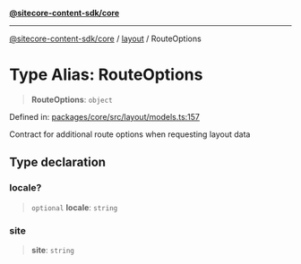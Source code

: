[**@sitecore-content-sdk/core**](../../README.md)

***

[@sitecore-content-sdk/core](../../README.md) / [layout](../README.md) / RouteOptions

# Type Alias: RouteOptions

> **RouteOptions**: `object`

Defined in: [packages/core/src/layout/models.ts:157](https://github.com/Sitecore/xmc-jss-dev/blob/35056f84fa747509971da5c424c6da14ea501376/packages/core/src/layout/models.ts#L157)

Contract for additional route options when requesting layout data

## Type declaration

### locale?

> `optional` **locale**: `string`

### site

> **site**: `string`
